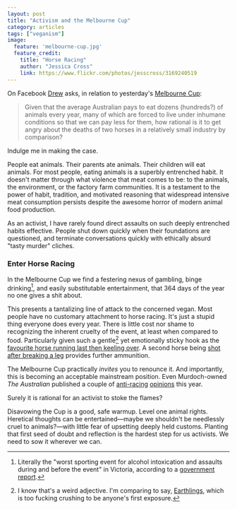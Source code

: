 ```yaml
---
layout: post
title: "Activism and the Melbourne Cup"
category: articles
tags: ["veganism"]
image:
  feature: 'melbourne-cup.jpg'
  feature_credit:
    title: "Horse Racing"
    author: "Jessica Cross"
    link: https://www.flickr.com/photos/jesscross/3169240519
---
```


On Facebook [Drew](https://www.facebook.com/drewringsmuth) asks, in relation to yesterday's [Melbourne Cup](https://en.wikipedia.org/wiki/Melbourne_Cup):

> Given that the average Australian pays to eat dozens (hundreds?) of animals
> every year, many of which are forced to live under inhumane conditions so
> that we can pay less for them, how rational is it to get angry about the
> deaths of two horses in a relatively small industry by comparison?

Indulge me in making the case.

People eat animals. Their parents ate animals. Their children will eat animals.
For most people, eating animals is a superbly entrenched habit. It doesn't
matter through what violence that meat comes to be: to the animals, the
environment, or the factory farm communities.  It is a testament to the power of habit, tradition, and
motivated reasoning that widespread intensive meat consumption persists despite the awesome horror of modern animal food production.

As an activist, I have rarely found direct assaults on such deeply entrenched
habits effective.
People shut down quickly when their foundations are questioned, and terminate
conversations quickly with ethically absurd "tasty murder" cliches.

### Enter Horse Racing

In the Melbourne Cup we find a festering nexus of gambling, binge drinking[^2],
and easily substitutable entertainment, that 364 days of the year no one gives
a shit about.

This presents a tantalizing line of attack to the concerned vegan. Most people
have no customary attachment to horse racing. It's just a stupid thing everyone
does every year. There is little cost nor shame to recognizing the inherent
cruelty of the event, at least when compared to food. Particularly given such
a gentle[^3] yet emotionally sticky hook as the [favourite horse running last then keeling over](http://www.abc.net.au/news/2014-11-04/admire-rakti-collapses-and-dies-after-melbourne-cup/5865932). A second horse being [shot after breaking a leg](http://www.theage.com.au/sport/horseracing/melbourne-cup-2014-araldo-dies-after-breaking-leg-20141104-11gx2z.html) provides further ammunition.

The Melbourne Cup practically _invites_ you to renounce it. And importantly, this is
becoming an acceptable mainstream position. Even Murdoch-owned _The Australian_
published a couple of [anti-racing][a1] [opinions][a2] this year.

Surely it is rational for an activist to stoke the flames?

Disavowing the Cup is a good, safe warmup. Level one animal rights. Heretical thoughts can be entertained—maybe we shouldn't be needlessly cruel to
animals?—with little fear of upsetting deeply held customs.
Planting that first seed of doubt and reflection is the hardest step for us activists.
We need to sow it wherever we can.

[a1]: http://www.theaustralian.com.au/sport/opinion/melbourne-cup-2014-not-fascinated-by-being-whipped-into-a-total-frenzy/story-e6frg7t6-1227111456159
[a2]: http://www.theaustralian.com.au/sport/opinion/melbourne-cup-2014-tragedy-exposes-a-panicked-industry/story-e6frg7uo-1227112791517

[^2]: Literally the "worst sporting event for alcohol intoxication and assaults during and before the event" in Victoria, according to a [government report](http://www.vichealth.vic.gov.au/Media-Centre/Media-Releases-by-Topic/Alcohol/Melbourne-Cup-number-one-day-for-bingeing.aspx).
[^3]: I know that's a weird adjective. I'm comparing to say, [Earthlings](http://earthlings.com/), which is too fucking crushing to be anyone's first exposure.
